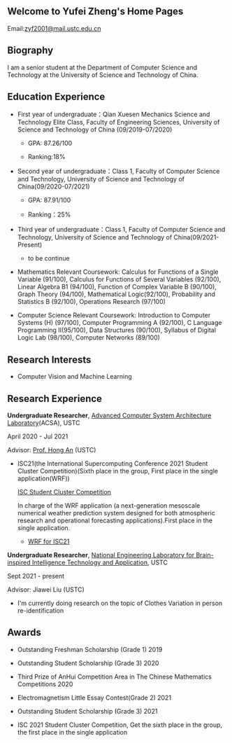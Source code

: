 ## Welcome to Yufei Zheng's Home Pages

Email:zyf2001@mail.ustc.edu.cn

## Biography

I am a senior student at the Department of Computer Science and Technology at the University of Science and Technology of China.

## Education Experience  

* First year of undergraduate：Qian Xuesen Mechanics Science and Technology Elite Class, Faculty of Engineering Sciences, University of Science and Technology of China (09/2019-07/2020)

   * GPA: 87.26/100      
   
   * Ranking:18% 	                	                       
   
* Second year of undergraduate：Class 1, Faculty of Computer Science and Technology, University of Science and Technology of China(09/2020-07/2021)

   * GPA: 87.91/100             
   
   * Ranking：25%      

* Third year of undergraduate：Class 1, Faculty of Computer Science and Technology, University of Science and Technology of China(09/2021-Present)

  * to be continue


* Mathematics Relevant Coursework: Calculus for Functions of a Single Variable (91/100), Calculus for Functions of Several Variables (92/100), Linear Algebra B1 (94/100), Function of Complex Variable B (90/100), Graph Theory (94/100), Mathematical Logic(92/100), Probability and Statistics B (92/100), Operations Research (97/100)

* Computer Science Relevant Coursework: Introduction to Computer Systems (H) (97/100), Computer Programming A (92/100), C Language Programming II(95/100), Data Structures (90/100), Syllabus of Digital Logic Lab (98/100), Computer Networks (89/100)

## Research Interests

* Computer Vision and Machine Learning

## Research Experience

**Undergraduate Researcher**, [Advanced Computer System Architecture Laboratory](http://acsa.ustc.edu.cn)(ACSA), USTC 

April 2020 - Jul 2021

Advisor: [Prof. Hong An](http://cs.ustc.edu.cn/2020/0426/c23235a460072/page.htm) (USTC)

* ISC21(the International Supercomputing Conference 2021 Student Cluster Competition)(Sixth place in the group, First place in the single application(WRF))

  [ISC Student Cluster Competition](https://www.isc-hpc.com/student-cluster-competition.html)
  
  In charge of the WRF application (a next-generation mesoscale numerical weather prediction system designed for both atmospheric research and operational forecasting applications).First place in the single application.
  
  * [WRF for ISC21](https://hpcadvisorycouncil.atlassian.net/wiki/spaces/HPCWORKS/pages/1827438600/WRF+with+Single+Domain+-+Practice+case+for+ISC21+SCC)


**Undergraduate Researcher**, [National Engineering Laboratory for Brain-inspired Intelligence Technology and Application](http://leinao.ustc.edu.cn), USTC
  
Sept 2021 - present

Advisor: Jiawei Liu (USTC)

* I'm currently doing research on the topic of Clothes Variation in person re-identification
  
## Awards

* Outstanding Freshman Scholarship (Grade 1) 2019

* Outstanding Student Scholarship (Grade 3) 2020

* Third Prize of AnHui Competition Area in The Chinese Mathematics Competitions 2020

* Electromagnetism Little Essay Contest(Grade 2) 2021

* Outstanding Student Scholarship (Grade 3) 2021

* ISC 2021 Student Cluster Competition, Get the sixth place in the group, the first place in the single application
